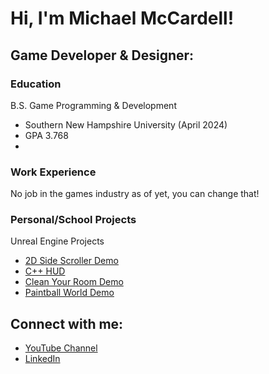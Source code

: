 <h1>Hi, I'm Michael McCardell!</h1>

<h2> Game Developer & Designer:</h2>

### Education
B.S. Game Programming & Development 
- Southern New Hampshire University (April 2024)
- GPA 3.768
- 
### Work Experience
No job in the games industry as of yet, you can change that!

### Personal/School Projects
Unreal Engine Projects

  - [2D Side Scroller Demo](https://github.com/MichaelMcCardell/MichaelMcCardell.github.io/tree/main/2D%20Side%20Scroller%20Demo)
  - [C++ HUD](https://github.com/MichaelMcCardell/MichaelMcCardell.github.io/tree/main/C%2B%2B%20Hud%20Demonstration)
  - [Clean Your Room Demo](https://github.com/MichaelMcCardell/MichaelMcCardell.github.io/tree/main/Clean%20Your%20Room%20Demo)
  - [Paintball World Demo](https://github.com/MichaelMcCardell/MichaelMcCardell.github.io/tree/main/Paintball%20World%20Demo)

<h2>  Connect with me:</h2>

- [YouTube Channel](https://www.youtube.com/channel/UCa9EKmvJXg4BZbcPRzUDkvg)
- [LinkedIn](https://www.linkedin.com/in/michael-mccardell-964955246/)
